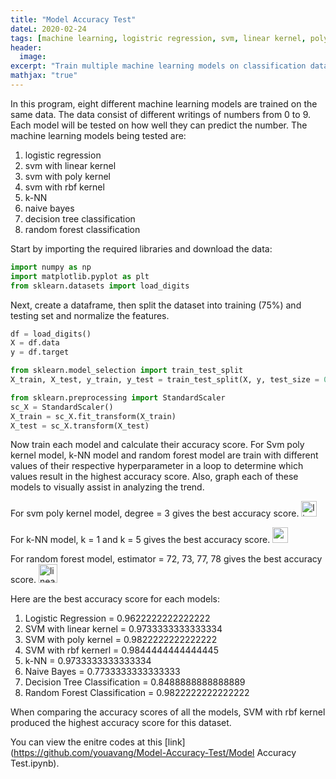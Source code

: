 ```yaml
---
title: "Model Accuracy Test"
dateL: 2020-02-24
tags: [machine learning, logistric regression, svm, linear kernel, poly kernel, rbf, kNN, naive bayes, decision tree, random forest, classification, accuracy score]
header:
  image: 
excerpt: "Train multiple machine learning models on classification dataset."
mathjax: "true"
---
```

In this program, eight different machine learning models are trained on the same data. The data consist of different writings of numbers from 0 to 9. Each model will be tested on how well they can predict the number. The machine learning models being tested are:
  1. logistic regression
  2. svm with linear kernel
  3. svm with poly kernel
  4. svm with rbf kernel
  5. k-NN
  6. naive bayes
  7. decision tree classification
  8. random forest classification

Start by importing the required libraries and download the data:
```python
import numpy as np
import matplotlib.pyplot as plt
from sklearn.datasets import load_digits
```
Next, create a dataframe, then split the dataset into training (75%) and testing set and normalize the features.
```python
df = load_digits()
X = df.data
y = df.target

from sklearn.model_selection import train_test_split
X_train, X_test, y_train, y_test = train_test_split(X, y, test_size = 0.25, random_state = 0)

from sklearn.preprocessing import StandardScaler
sc_X = StandardScaler()
X_train = sc_X.fit_transform(X_train)
X_test = sc_X.transform(X_test)
```
Now train each model and calculate their accuracy score. For Svm poly kernel model, k-NN model and random forest model are train with different values of their respective hyperparameter in a loop to determine which values result in the highest accuracy score. Also, graph each of these models to visually assist in analyzing the trend.

For svm poly kernel model, degree = 3 gives the best accuracy score.
<img src="{{ site.url }}{{ site.baseurl }}/images/models/svm-kernel.png" alt="linearly separable data" height="25">

For k-NN model, k = 1 and k = 5 gives the best accuracy score.
<img src="{{ site.url }}{{ site.baseurl }}/images/models/kNN.png" height="25" width = "25">

For random forest model, estimator = 72, 73, 77, 78 gives the best accuracy score.
<img src="{{ site.url }}{{ site.baseurl }}/images/models/estimators.png" alt="linearly separable data" height="30">

Here are the best accuracy score for each models:
  1. Logistic Regression = 0.9622222222222222
  2. SVM with linear kernel = 0.9733333333333334
  3. SVM with poly kernel = 0.9822222222222222
  4. SVM with rbf kernerl = 0.9844444444444445
  5. k-NN = 0.9733333333333334
  6. Naive Bayes = 0.7733333333333333
  7. Decision Tree Classification = 0.8488888888888889
  8.  Random Forest Classification = 0.9822222222222222
  
When comparing the accuracy scores of all the models, SVM with rbf kernel produced the highest accuracy score for this dataset.

You can view the enitre codes at this [link](https://github.com/youavang/Model-Accuracy-Test/Model Accuracy Test.ipynb).

